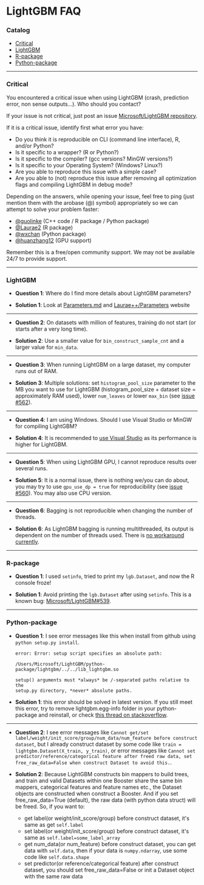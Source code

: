 LightGBM FAQ
=======================

### Catalog

- [Critical](FAQ.md#Critical)
- [LightGBM](FAQ.md#LightGBM)
- [R-package](FAQ.md#R-package)
- [Python-package](FAQ.md#python-package)

---

### Critical

You encountered a critical issue when using LightGBM (crash, prediction error, non sense outputs...). Who should you contact?

If your issue is not critical, just post an issue [Microsoft/LightGBM repository](https://github.com/Microsoft/LightGBM/issues).

If it is a critical issue, identify first what error you have:

* Do you think it is reproducible on CLI (command line interface), R, and/or Python?
* Is it specific to a wrapper? (R or Python?)
* Is it specific to the compiler? (gcc versions? MinGW versions?)
* Is it specific to your Operating System? (Windows? Linux?)
* Are you able to reproduce this issue with a simple case?
* Are you able to (not) reproduce this issue after removing all optimization flags and compiling LightGBM in debug mode?

Depending on the answers, while opening your issue, feel free to ping (just mention them with the arobase (@) symbol) appropriately so we can attempt to solve your problem faster:

* [@guolinke](https://github.com/guolinke) (C++ code / R package / Python package)
* [@Laurae2](https://github.com/Laurae2) (R package)
* [@wxchan](https://github.com/wxchan) (Python package)
* [@huanzhang12](https://github.com/huanzhang12) (GPU support)

Remember this is a free/open community support. We may not be available 24/7 to provide support.

---

### LightGBM

- **Question 1**: Where do I find more details about LightGBM parameters?

- **Solution 1**: Look at [Parameters.md](Parameters.md) and [Laurae++/Parameters](https://sites.google.com/view/lauraepp/parameters) website

---

- **Question 2**: On datasets with million of features, training do not start (or starts after a very long time).

- **Solution 2**: Use a smaller value for `bin_construct_sample_cnt` and a larger value for `min_data`.

---

- **Question 3**: When running LightGBM on a large dataset, my computer runs out of RAM.

- **Solution 3**: Multiple solutions: set `histogram_pool_size` parameter to the MB you want to use for LightGBM (histogram_pool_size + dataset size = approximately RAM used), lower `num_leaves` or lower `max_bin` (see [issue #562](https://github.com/Microsoft/LightGBM/issues/562)).

---

- **Question 4**: I am using Windows. Should I use Visual Studio or MinGW for compiling LightGBM?

- **Solution 4**: It is recommended to [use Visual Studio](https://github.com/Microsoft/LightGBM/issues/542) as its performance is higher for LightGBM.

---

- **Question 5**: When using LightGBM GPU, I cannot reproduce results over several runs.

- **Solution 5**: It is a normal issue, there is nothing we/you can do about, you may try to use `gpu_use_dp = true` for reproducibility (see [issue #560](https://github.com/Microsoft/LightGBM/pull/560#issuecomment-304561654)). You may also use CPU version.

---

- **Question 6**: Bagging is not reproducible when changing the number of threads.

- **Solution 6**: As LightGBM bagging is running multithreaded, its output is dependent on the number of threads used. There is [no workaround currently](https://github.com/Microsoft/LightGBM/issues/632).

---

### R-package

- **Question 1**: I used `setinfo`, tried to print my `lgb.Dataset`, and now the R console froze!

- **Solution 1**: Avoid printing the `lgb.Dataset` after using `setinfo`. This is a known bug: [Microsoft/LightGBM#539](https://github.com/Microsoft/LightGBM/issues/539).

---

### Python-package

- **Question 1**: I see error messages like this when install from github using `python setup.py install`.

    ```
    error: Error: setup script specifies an absolute path:

    /Users/Microsoft/LightGBM/python-package/lightgbm/../../lib_lightgbm.so

    setup() arguments must *always* be /-separated paths relative to the
    setup.py directory, *never* absolute paths.
    ```

- **Solution 1**: this error should be solved in latest version. If you still meet this error, try to remove lightgbm.egg-info folder in your python-package and reinstall, or check [this thread on stackoverflow](http://stackoverflow.com/questions/18085571/pip-install-error-setup-script-specifies-an-absolute-path).

---

- **Question 2**: I see error messages like `Cannot get/set label/weight/init_score/group/num_data/num_feature before construct dataset`, but I already construct dataset by some code like `train = lightgbm.Dataset(X_train, y_train)`, or error messages like `Cannot set predictor/reference/categorical feature after freed raw data, set free_raw_data=False when construct Dataset to avoid this.`.

- **Solution 2**: Because LightGBM constructs bin mappers to build trees, and train and valid Datasets within one Booster share the same bin mappers, categorical features and feature names etc., the Dataset objects are constructed when construct a Booster. And if you set free_raw_data=True (default), the raw data (with python data struct) will be freed. So, if you want to:

  + get label(or weight/init_score/group) before construct dataset, it's same as get `self.label`
  + set label(or weight/init_score/group) before construct dataset, it's same as `self.label=some_label_array`
  + get num_data(or num_feature) before construct dataset, you can get data with `self.data`, then if your data is `numpy.ndarray`, use some code like `self.data.shape`
  + set predictor(or reference/categorical feature) after construct dataset, you should set free_raw_data=False or init a Dataset object with the same raw data
